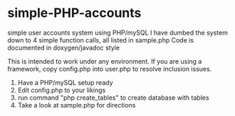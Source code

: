 simple-PHP-accounts
===================

simple user accounts system using PHP/mySQL
I have dumbed the system down to 4 simple function calls, all listed in sample.php
Code is documented in doxygen/javadoc style

This is intended to work under any environment. If you are using a framework, copy config.php into user.php to resolve inclusion issues.

1. Have a PHP/mySQL setup ready
2. Edit config.php to your likings
3. run command "php create_tables" to create database with tables
4. Take a look at sample.php for directions

